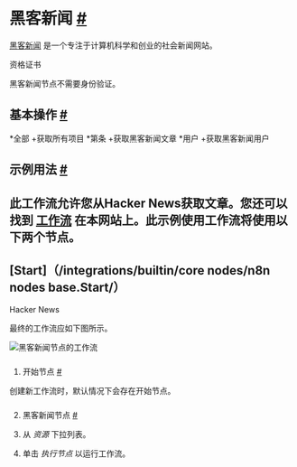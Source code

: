 


 黑客新闻
 [#](#黑客新闻 "永久链接")
=================================================



[黑客新闻](https://news.ycombinator.com/) 
 是一个专注于计算机科学和创业的社会新闻网站。
 




 资格证书
 



 黑客新闻节点不需要身份验证。
 




 基本操作
 [#](#基本操作 "永久链接")
-----------------------------------------------------------


*全部
	+获取所有项目
*第条
	+获取黑客新闻文章
*用户
	+获取黑客新闻用户



 示例用法
 [#](#示例用法 "永久链接")
-----------------------------------------------------



 此工作流允许您从Hacker News获取文章。您还可以找到
 [工作流](https://n8n.io/workflows/525) 
 在本网站上。此示例使用工作流将使用以下两个节点。
-
 [Start]（/integrations/builtin/core nodes/n8n nodes base.Start/）
 -
 Hacker News




 最终的工作流应如下图所示。
 



![黑客新闻节点的工作流](https://d33wubrfki0l68.cloudfront.net/b0cc2c5830acec7ceb48b96d5b692409f2d9378a/dd4f2/_images/integrations/builtin/app-nodes/hackernews/workflow.png)



### 
 1. 开始节点
 [#](#1-start-node "永久链接")



 创建新工作流时，默认情况下会存在开始节点。
 


### 
 2. 黑客新闻节点
 [#](#2-hacker-news-node "永久链接")


1. 从
 *资源*
 下拉列表。
2. 单击
 *执行节点*
 以运行工作流。




